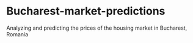 # Bucharest-market-predictions
Analyzing and predicting the prices of the housing market in Bucharest, Romania
